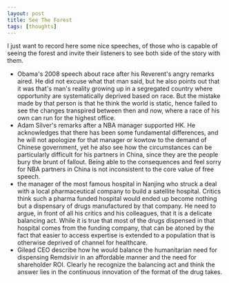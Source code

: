 ```yaml
---
layout: post
title: See The Forest
tags: [thoughts]
---
```


I just want to record here some nice speeches, of those who is capable of seeing the forest and invite their listeners to see both side of the story with them.

- Obama's 2008 speech about race after his Reverent's angry remarks aired. He did not excuse what that man said, but he also points out that it was that's man's reality growing up in a segregated country where opportunity are systematically deprived based on race. But the mistake made by that person is that he think the world is static, hence failed to see the changes transpired between then and now, where a race of his own can run for the highest office.
- Adam Silver's remarks after a NBA manager supported HK. He acknowledges that there has been some fundamental differences, and he will not apologize for that manager or kowtow to the demand of Chinese government, yet he also see how the circumstances can be particularly difficult for his partners in China, since they are the people bury the brunt of fallout. Being able to the consequences and feel sorry for NBA partners in China is not inconsistent to the core value of free speech.
- the manager of the most famous hospital in Nanjing who struck a deal with a local pharmaceutical company to build a satellite hospital. Critics think such a pharma funded hospital would ended up become nothing but a dispensary of drugs manufactured by that company. He need to argue, in front of all his critics and his colleagues, that it is a delicate balancing act. While it is true that most of the drugs dispensed in that hospital comes from the funding company, that can be atoned by the fact that easier to access expertise is extended to a population that is otherwise deprived of channel for healthcare.
- Gilead CEO describe how he would balance the humanitarian need for dispensing Remdsivir in an affordable manner and the need for shareholder ROI.  Clearly he recognize the balancing act and think the answer lies in the continuous innovation of the format of the drug takes. 